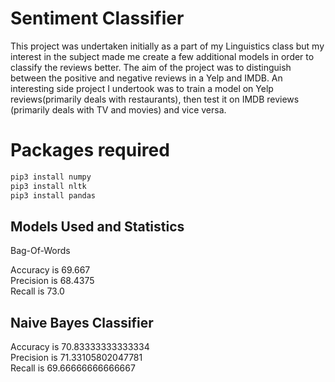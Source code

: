 # Sentiment Classifier

This project was undertaken initially as a part of my Linguistics class but my interest in the subject made me create a few additional models in order to classify the reviews better. The aim of the project was to distinguish between the positive and negative reviews in a Yelp and IMDB. An interesting side project I undertook was to train a model on Yelp reviews(primarily deals with restaurants), then test it on IMDB reviews (primarily deals with TV and movies) and vice versa. 

# Packages required 

```bash
pip3 install numpy
pip3 install nltk
pip3 install pandas

```

## Models Used and Statistics

Bag-Of-Words

Accuracy is 69.667  
Precision is 68.4375  
Recall is 73.0  


## Naive Bayes Classifier

Accuracy is 70.83333333333334  
Precision is 71.33105802047781  
Recall is 69.66666666666667

